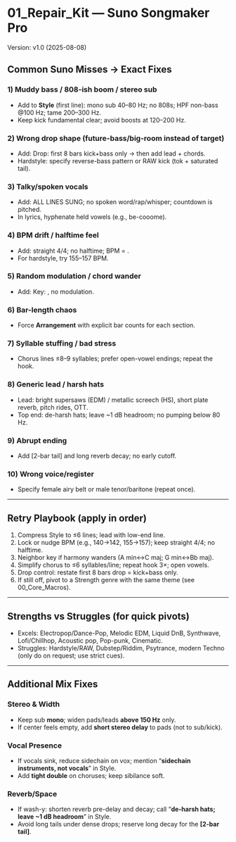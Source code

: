 # 01_Repair_Kit — Suno Songmaker Pro
Version: v1.0 (2025-08-08)

## Common Suno Misses → Exact Fixes

### 1) Muddy bass / 808-ish boom / stereo sub
- Add to **Style** (first line): mono sub 40–80 Hz; no 808s; HPF non-bass @100 Hz; tame 200–300 Hz.
- Keep kick fundamental clear; avoid boosts at 120–200 Hz.

### 2) Wrong drop shape (future-bass/big-room instead of target)
- Add: Drop: first 8 bars kick+bass only → then add lead + chords.
- Hardstyle: specify reverse-bass pattern or RAW kick (tok + saturated tail).

### 3) Talky/spoken vocals
- Add: ALL LINES SUNG; no spoken word/rap/whisper; countdown is pitched.
- In lyrics, hyphenate held vowels (e.g., be-cooome).

### 4) BPM drift / halftime feel
- Add: straight 4/4; no halftime; BPM = <value>.
- For hardstyle, try 155–157 BPM.

### 5) Random modulation / chord wander
- Add: Key: <key>, no modulation.

### 6) Bar-length chaos
- Force **Arrangement** with explicit bar counts for each section.

### 7) Syllable stuffing / bad stress
- Chorus lines ≤8–9 syllables; prefer open-vowel endings; repeat the hook.

### 8) Generic lead / harsh hats
- Lead: bright supersaws (EDM) / metallic screech (HS), short plate reverb, pitch rides, OTT.
- Top end: de-harsh hats; leave ~1 dB headroom; no pumping below 80 Hz.

### 9) Abrupt ending
- Add [2-bar tail] and long reverb decay; no early cutoff.

### 10) Wrong voice/register
- Specify female airy belt or male tenor/baritone (repeat once).

---

## Retry Playbook (apply in order)
1) Compress Style to ≤6 lines; lead with low-end line.
2) Lock or nudge BPM (e.g., 140→142, 155→157); keep straight 4/4; no halftime.
3) Neighbor key if harmony wanders (A min↔C maj; G min↔Bb maj).
4) Simplify chorus to ≤6 syllables/line; repeat hook 3×; open vowels.
5) Drop control: restate first 8 bars drop = kick+bass only.
6) If still off, pivot to a Strength genre with the same theme (see 00_Core_Macros).

---

## Strengths vs Struggles (for quick pivots)
- Excels: Electropop/Dance-Pop, Melodic EDM, Liquid DnB, Synthwave, Lofi/Chillhop, Acoustic pop, Pop-punk, Cinematic.
- Struggles: Hardstyle/RAW, Dubstep/Riddim, Psytrance, modern Techno (only do on request; use strict cues).


---

## Additional Mix Fixes

### Stereo & Width
- Keep sub **mono**; widen pads/leads **above 150 Hz** only.  
- If center feels empty, add **short stereo delay** to pads (not to sub/kick).

### Vocal Presence
- If vocals sink, reduce sidechain on vox; mention “**sidechain instruments, not vocals**” in Style.  
- Add **tight double** on choruses; keep sibilance soft.

### Reverb/Space
- If wash-y: shorten reverb pre-delay and decay; call “**de-harsh hats; leave ~1 dB headroom**” in Style.  
- Avoid long tails under dense drops; reserve long decay for the **[2-bar tail]**.
